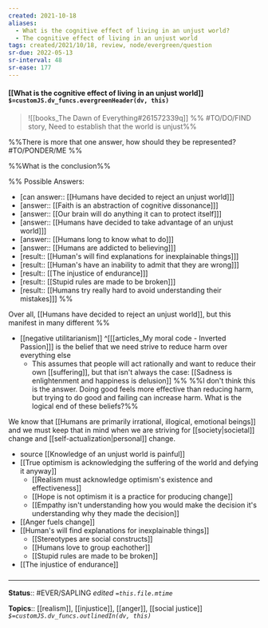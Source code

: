 ```yaml
---
created: 2021-10-18
aliases:
  - What is the cognitive effect of living in an unjust world?
  - The cognitive effect of living in an unjust world
tags: created/2021/10/18, review, node/evergreen/question
sr-due: 2022-05-13
sr-interval: 48
sr-ease: 177
---
```


#### [[What is the cognitive effect of living in an unjust world]] `$=customJS.dv_funcs.evergreenHeader(dv, this)`

> ![[books_The Dawn of Everything#261572339q]]
%% #TO/DO/FIND story, Need to establish that the world is unjust%%

%%There is more that one answer, how should they be represented? #TO/PONDER/ME %%

%%What is the conclusion%%

%%
Possible Answers: 
- [can answer:: [[Humans have decided to reject an unjust world]]]
- [answer:: [[Faith is an abstraction of cognitive dissonance]]]
- [answer:: [[Our brain will do anything it can to protect itself]]]
- [answer:: [[Humans have decided to take advantage of an unjust world]]]
- [answer:: [[Humans long to know what to do]]]
- [answer:: [[Humans are addicted to believing]]]
- [result:: [[Human's will find explanations for inexplainable things]]]
- [result:: [[Human's have an inability to admit that they are wrong]]]
- [result:: [[The injustice of endurance]]]
- [result:: [[Stupid rules are made to be broken]]]
- [result:: [[Humans try really hard to avoid understanding their mistakes]]]
%%

Over all, [[Humans have decided to reject an unjust world]], but this manifest in many different 
%%
- [[negative utilitarianism]] ^[[[articles_My moral code - Inverted Passion]]] is the belief that we need strive to reduce harm over everything else
    - This assumes that people will act rationally and want to reduce their own [[suffering]], but that isn't always the case: [[Sadness is enlightenment and happiness is delusion]] 
%%
%%I don't think this is the answer. Doing good feels more effective than reducing harm, but trying to do good and failing can increase harm. What is the logical end of these beliefs?%%

We know that [[Humans are primarily irrational, illogical, emotional beings]] and we must keep that in mind when we are striving for [[society|societal]] change and [[self-actualization|personal]] change.

- source [[Knowledge of an unjust world is painful]]
- [[True optimism is acknowledging the suffering of the world and defying it anyway]]
	- [[Realism must acknowledge optimism's existence and effectiveness]]
	- [[Hope is not optimism it is a practice for producing change]]
	- [[Empathy isn't understanding how you would make the decision it's understanding why they made the decision]]
- [[Anger fuels change]]
- [[Human's will find explanations for inexplainable things]]
	- [[Stereotypes are social constructs]]
	- [[Humans love to group eachother]]
	- [[Stupid rules are made to be broken]]
- [[The injustice of endurance]]

### <hr class="footnote"/>

**Status**:: #EVER/SAPLING
*edited `=this.file.mtime`*

**Topics**:: [[realism]], [[injustice]], [[anger]], [[social justice]]
*`$=customJS.dv_funcs.outlinedIn(dv, this)`*
